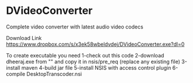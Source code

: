 DVideoConverter
===============

Complete video converter with latest audio video codecs

Download Link
https://www.dropbox.com/s/x3ek58wbeldvdej/DVideoConverter.exe?dl=0


To create executable you need
1-check out this code
2-download dheeraj.exe from "" and copy it in nsis/pre_req (replace any existing file)
3-install maven
4-build jar file
5-install NSIS with access control plugin
6-compile DesktopTranscoder.nsi